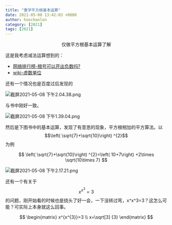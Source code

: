 ```yaml
---
title: "重学平方根基本运算"
date: 2021-05-08 13:42:03 +0800
author: hoochanlon
category: [2021]
tags: [2021]
---
```


<p style="text-align:center">仅做平方根基本运算了解</p>

<!-- more -->

这是我考虑减法运算想到的：

* [网络排行榜-根号可以开出负数吗?](https://www.pai-hang-bang.com/on/%E6%A0%B9%E5%8F%B7%E5%8F%AF%E4%BB%A5%E5%BC%80%E5%87%BA%E8%B4%9F%E6%95%B0%E5%90%97.html)
* [wiki-虚数单位](https://zh.wikipedia.org/wiki/%E8%99%9B%E6%95%B8%E5%96%AE%E4%BD%8D)

还有一个情况也是百度过后发现的

![截屏2021-05-08 下午2.04.38.png](https://i.loli.net/2021/05/08/8GKSj4NDyEMAe1x.png)

与书中刚好一致。

![截屏2021-05-08 下午1.39.04.png](https://i.loli.net/2021/05/08/Gu3OKd42sqVIa1B.png)

然后是下图书中的基本运算，发现了有意思的现象，平方根相加的平方算法。以$$\left( \sqrt{7}+\sqrt{10}\right) ^{2}$$ 为例

$$
\left( \sqrt{7}+\sqrt{10}\right) ^{2}=\left( 10+7\right) +2\times \sqrt{10\times 7}
$$

![截屏2021-05-08 下午2.17.21.png](https://i.loli.net/2021/05/08/Cy1OahmuFSX9xr6.png)

还有一个有关于$$x^{x^{3}}=3$$的问题，刚开始看的时候也是挠头了好一会，一下没转过弯，x^x^3=3？这怎么可能？可实际上本身就这么回事。

$$
\begin{matrix}
x^{x^{3}}=3 \\
x=\sqrt[3] {3}
\end{matrix}
$$
